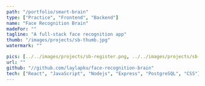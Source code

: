 ```yaml
---
path: "/portfolio/smart-brain"
type: ["Practice", "Frontend", "Backend"]
name: "Face Recognition Brain"
madeFor: ""
tagline: "A full-stack face recognition app"
thumb: "/images/projects/sb-thumb.jpg"
watermark: ""

pics: [../../images/projects/sb-register.png, ../../images/projects/sb-signin.png, ../../images/projects/sb-detect.png]
url: ""
github: "//github.com/laylapku/face-recognition-brain"
tech: ["React", "JavaScript", "Nodejs", "Express", "PostgreSQL", "CSS"]
---
```


